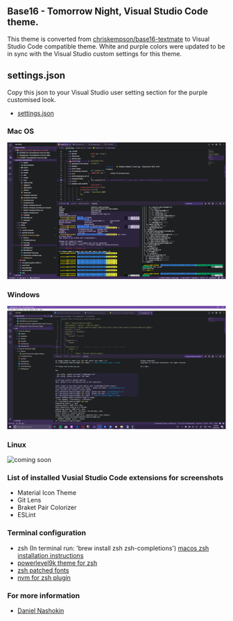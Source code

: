 ## Base16 - Tomorrow Night, Visual Studio Code theme.
This theme is converted from [chriskempson/base16-textmate](https://github.com/chriskempson/base16-textmate) to Visual Studio Code compatible theme. White and purple colors were updated to be in sync with the Visual Studio custom settings for this theme.

## settings.json
Copy this json to your Visual Studio user setting section for the purple customised look.
* [settings.json](https://github.com/nashokin/Base16-Tomorrow-Night/blob/master/settings.json)

### Mac OS
![Base16 Visual Studio Code mac](https://raw.githubusercontent.com/nashokin/Base16-Tomorrow-Night/master/Screenshot-mac.png)
### Windows
![Base16 Visual Studio Code windows](https://raw.githubusercontent.com/nashokin/Base16-Tomorrow-Night/master/Screenshot-windows.png)
### Linux
![coming soon](https://www.bing.com.au)

### List of installed Vusial Studio Code extensions for screenshots
* Material Icon Theme
* Git Lens
* Braket Pair Colorizer
* ESLint

### Terminal configuration
* zsh (In terminal run: 'brew install zsh zsh-completions') [macos zsh installation instructions](http://sourabhbajaj.com/mac-setup/iTerm/zsh.html)
* [powerlevel9k theme for zsh](https://github.com/bhilburn/powerlevel9k)
* [zsh patched fonts](https://github.com/powerline/fonts)
* [nvm for zsh plugin](https://github.com/lukechilds/zsh-nvm)

### For more information
* [Daniel Nashokin](http://www.zyker.com.au)

